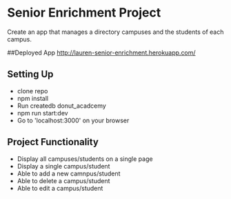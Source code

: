 # Senior Enrichment Project

Create an app that manages a directory campuses and the students of each campus.

##Deployed App
http://lauren-senior-enrichment.herokuapp.com/

## Setting Up

- clone repo
- npm install
- Run createdb donut_acadcemy
- npm run start:dev
- Go to 'localhost:3000' on your browser

## Project Functionality

- Display all campuses/students on a single page
- Display a single campus/student
- Able to add a new camnpus/student
- Able to delete a campus/student
- Able to edit a campus/student
